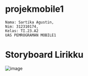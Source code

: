 # projekmobile1
```
Nama: Sartika Agustin,
Nim: 312310174,
Kelas: TI.23.A2
UAS PEMROGRAMAN MOBILE1
```
# Storyboard Lirikku
![image](https://github.com/user-attachments/assets/0e12cff0-feb1-496f-91bf-9237cd2027ae)
